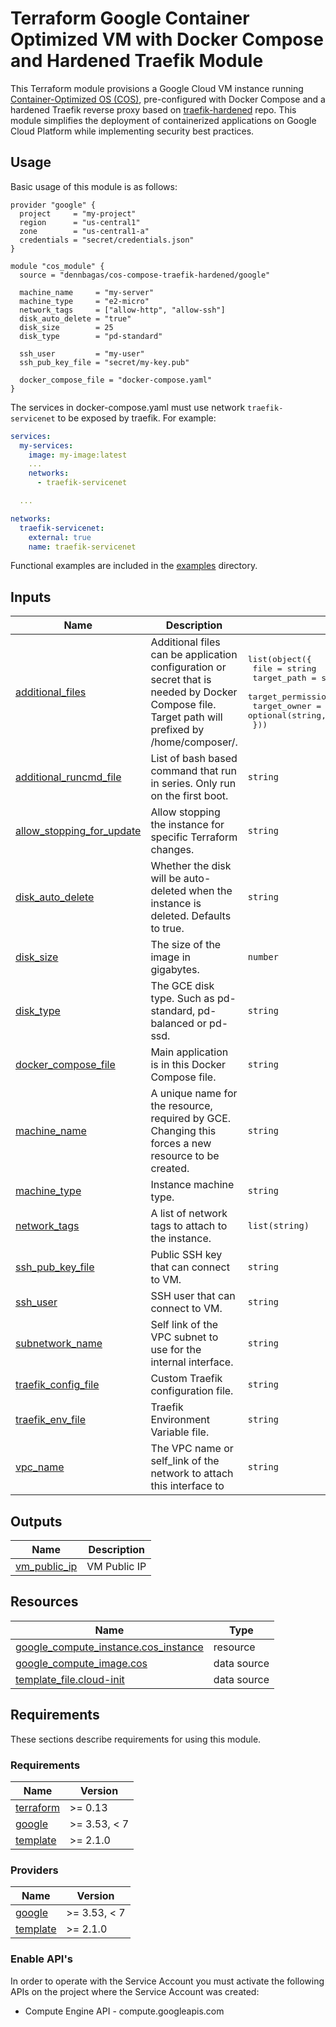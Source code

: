 # Terraform Google Container Optimized VM with Docker Compose and Hardened Traefik Module

This Terraform module provisions a Google Cloud VM instance running [Container-Optimized OS (COS)](https://cloud.google.com/container-optimized-os/docs), pre-configured with Docker Compose and a hardened Traefik reverse proxy based on [traefik-hardened](https://github.com/wollomatic/traefik-hardened) repo. This module simplifies the deployment of containerized applications on Google Cloud Platform while implementing security best practices.

## Usage

Basic usage of this module is as follows:

```hcl
provider "google" {
  project     = "my-project"
  region      = "us-central1"
  zone        = "us-central1-a"
  credentials = "secret/credentials.json"
}

module "cos_module" {
  source = "dennbagas/cos-compose-traefik-hardened/google"

  machine_name     = "my-server"
  machine_type     = "e2-micro"
  network_tags     = ["allow-http", "allow-ssh"]
  disk_auto_delete = "true"
  disk_size        = 25
  disk_type        = "pd-standard"

  ssh_user         = "my-user"
  ssh_pub_key_file = "secret/my-key.pub"

  docker_compose_file = "docker-compose.yaml"
}
```

The services in docker-compose.yaml must use network `traefik-servicenet` to be exposed by traefik. For example:

```yaml
services:
  my-services:
    image: my-image:latest
    ...
    networks:
      - traefik-servicenet

  ...

networks:
  traefik-servicenet:
    external: true
    name: traefik-servicenet
```

Functional examples are included in the [examples](./examples/) directory.

## Inputs

| Name                                                                                                         | Description                                                                                                                                     | Type                                                                                                                                                                           | Default         | Required |
| ------------------------------------------------------------------------------------------------------------ | ----------------------------------------------------------------------------------------------------------------------------------------------- | ------------------------------------------------------------------------------------------------------------------------------------------------------------------------------ | --------------- | :------: |
| <a name="input_additional_files"></a> [additional_files](#input_additional_files)                            | Additional files can be application configuration or secret that is needed by Docker Compose file. Target path will prefixed by /home/composer/. | <pre>list(object({<br/> file = string<br/> target_path = string<br/> target_permission = optional(number, 644)<br/> target_owner = optional(string, "composer")<br/> }))</pre> | `[]`            |    no    |
| <a name="input_additional_runcmd_file"></a> [additional_runcmd_file](#input_additional_runcmd_file)          | List of bash based command that run in series. Only run on the first boot.                                                                      | `string`                                                                                                                                                                       | `""`            |    no    |
| <a name="input_allow_stopping_for_update"></a> [allow_stopping_for_update](#input_allow_stopping_for_update) | Allow stopping the instance for specific Terraform changes.                                                                                     | `string`                                                                                                                                                                       | `true`          |    no    |
| <a name="input_disk_auto_delete"></a> [disk_auto_delete](#input_disk_auto_delete)                            | Whether the disk will be auto-deleted when the instance is deleted. Defaults to true.                                                           | `string`                                                                                                                                                                       | `true`          |    no    |
| <a name="input_disk_size"></a> [disk_size](#input_disk_size)                                                 | The size of the image in gigabytes.                                                                                                             | `number`                                                                                                                                                                       | `20`            |    no    |
| <a name="input_disk_type"></a> [disk_type](#input_disk_type)                                                 | The GCE disk type. Such as pd-standard, pd-balanced or pd-ssd.                                                                                  | `string`                                                                                                                                                                       | `"pd-standard"` |    no    |
| <a name="input_docker_compose_file"></a> [docker_compose_file](#input_docker_compose_file)                   | Main application is in this Docker Compose file.                                                                                                | `string`                                                                                                                                                                       | n/a             |   yes    |
| <a name="input_machine_name"></a> [machine_name](#input_machine_name)                                        | A unique name for the resource, required by GCE. Changing this forces a new resource to be created.                                             | `string`                                                                                                                                                                       | n/a             |   yes    |
| <a name="input_machine_type"></a> [machine_type](#input_machine_type)                                        | Instance machine type.                                                                                                                          | `string`                                                                                                                                                                       | `"e2-micro"`    |    no    |
| <a name="input_network_tags"></a> [network_tags](#input_network_tags)                                        | A list of network tags to attach to the instance.                                                                                               | `list(string)`                                                                                                                                                                 | `[]`            |    no    |
| <a name="input_ssh_pub_key_file"></a> [ssh_pub_key_file](#input_ssh_pub_key_file)                            | Public SSH key that can connect to VM.                                                                                                          | `string`                                                                                                                                                                       | n/a             |   yes    |
| <a name="input_ssh_user"></a> [ssh_user](#input_ssh_user)                                                    | SSH user that can connect to VM.                                                                                                                | `string`                                                                                                                                                                       | n/a             |   yes    |
| <a name="input_subnetwork_name"></a> [subnetwork_name](#input_subnetwork_name)                               | Self link of the VPC subnet to use for the internal interface.                                                                                  | `string`                                                                                                                                                                       | `"default"`     |    no    |
| <a name="input_traefik_config_file"></a> [traefik_config_file](#input_traefik_config_file)                   | Custom Traefik configuration file.                                                                                                              | `string`                                                                                                                                                                       | `""`            |    no    |
| <a name="input_traefik_env_file"></a> [traefik_env_file](#input_traefik_env_file)                            | Traefik Environment Variable file.                                                                                                              | `string`                                                                                                                                                                       | `""`            |    no    |
| <a name="input_vpc_name"></a> [vpc_name](#input_vpc_name)                                                    | The VPC name or self_link of the network to attach this interface to                                                                            | `string`                                                                                                                                                                       | `"default"`     |    no    |

## Outputs

| Name                                                                    | Description  |
| ----------------------------------------------------------------------- | ------------ |
| <a name="output_vm_public_ip"></a> [vm_public_ip](#output_vm_public_ip) | VM Public IP |

## Resources

| Name                                                                                                                                    | Type        |
| --------------------------------------------------------------------------------------------------------------------------------------- | ----------- |
| [google_compute_instance.cos_instance](https://registry.terraform.io/providers/hashicorp/google/latest/docs/resources/compute_instance) | resource    |
| [google_compute_image.cos](https://registry.terraform.io/providers/hashicorp/google/latest/docs/data-sources/compute_image)             | data source |
| [template_file.cloud-init](https://registry.terraform.io/providers/hashicorp/template/latest/docs/data-sources/file)                    | data source |

## Requirements

These sections describe requirements for using this module.

### Requirements

| Name                                                                     | Version      |
| ------------------------------------------------------------------------ | ------------ |
| <a name="requirement_terraform"></a> [terraform](#requirement_terraform) | >= 0.13      |
| <a name="requirement_google"></a> [google](#requirement_google)          | >= 3.53, < 7 |
| <a name="requirement_template"></a> [template](#requirement_template)    | >= 2.1.0     |

### Providers

| Name                                                            | Version      |
| --------------------------------------------------------------- | ------------ |
| <a name="provider_google"></a> [google](#provider_google)       | >= 3.53, < 7 |
| <a name="provider_template"></a> [template](#provider_template) | >= 2.1.0     |

### Enable API's

In order to operate with the Service Account you must activate the following APIs on the project where the Service Account was created:

- Compute Engine API - compute.googleapis.com
